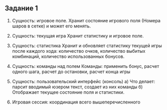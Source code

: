 ## Задание 1

1. Сущность: игровое поле. 
Хранит состояние игрового поля (Номера шаров в сетке) и может его менять.

2. Сущность: текущая игра
Хранит статистику и игровое поле.

3. Сущность: статистика
Хранит и обновляет статистику текущей игры после каждого хода: количество очков, количество выбитых комбинаций, количество использованных бонусов.

4. Сущность: команды над полем
Команды: применить бонус, расчет одного шага, расчет до остановки, расчет конца игры

5. Сущность: пользовательский интерфейс (консоль)
а) Что делает: парсит вводимый юзером текст, создает из них команды
б) Отображает текущее состояние поля и статистики.

6. Игровая сессия: координация всего вышеперечисленного
